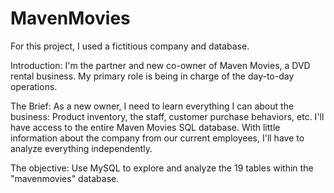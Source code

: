 # MavenMovies
For this project, I used a fictitious company and database.

Introduction:
I'm the partner and new co-owner of Maven Movies, a DVD rental business. My primary role is being in charge of the day-to-day operations.

The Brief:
As a new owner, I need to learn everything I can about the business:
Product inventory, the staff, customer purchase behaviors, etc.
I'll have access to the entire Maven Movies SQL database. With little information about the company from our current employees, I'll have to analyze everything independently.

The objective: 
Use MySQL to explore and analyze the 19 tables within the "mavenmovies" database. 
